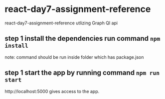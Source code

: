 # react-day7-assignment-reference


react-day7-assignment-reference utlizing Graph Ql api  


## step 1 install the dependencies run command  `npm install`

note: command should be run inside folder which has package.json


## step 1 start the app by  running command  `npm run start`


http://localhost:5000 gives access to the app.
